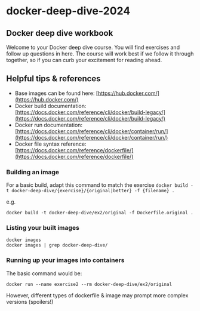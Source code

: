 # docker-deep-dive-2024
## Docker deep dive workbook

Welcome to your Docker deep dive course. You will find exercises and follow up questions in here.
The course will work best if we follow it through together, so if you can curb your excitement for reading ahead.

## Helpful tips & references

- Base images can be found here: [https://hub.docker.com/](https://hub.docker.com/)
- Docker build documentation: [https://docs.docker.com/reference/cli/docker/build-legacy/](https://docs.docker.com/reference/cli/docker/build-legacy/)
- Docker run documentation: [https://docs.docker.com/reference/cli/docker/container/run/](https://docs.docker.com/reference/cli/docker/container/run/)
- Docker file syntax reference: [https://docs.docker.com/reference/dockerfile/](https://docs.docker.com/reference/dockerfile/) 

### Building an image
For a basic build, adapt this command to match the exercise
`docker build -t docker-deep-dive/{exercise}/{original|better} -f {filename} .`

e.g.
```shell
docker build -t docker-deep-dive/ex2/original -f Dockerfile.original .
```

### Listing your built images

```shell
docker images
docker images | grep docker-deep-dive/
```

### Running up your images into containers

The basic command would be:

```shell
docker run --name exercise2 --rm docker-deep-dive/ex2/original
```

However, different types of dockerfile & image may prompt more complex versions (spoilers!)
